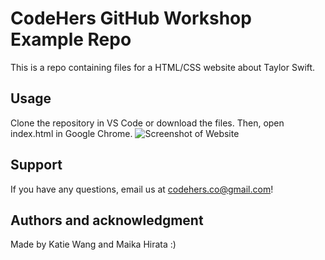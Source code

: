 # CodeHers GitHub Workshop Example Repo
This is a repo containing files for a HTML/CSS website about Taylor Swift.

## Usage
Clone the repository in VS Code or download the files. Then, open index.html in Google Chrome.
![Screenshot of Website](https://katiewang22.github.com/screenshot.png)

## Support
If you have any questions, email us at codehers.co@gmail.com! 

## Authors and acknowledgment
Made by Katie Wang and Maika Hirata :)
